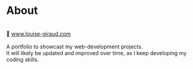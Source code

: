 # About 
<br>
🔗 <a href="http://www.louise-giraud.com" target="_blank">www.louise-giraud.com</a><br>
<br>
A portfolio to showcast my web-development projects.<br>
It will likely be updated and improved over time, as I keep developing my coding skills.
<br>
